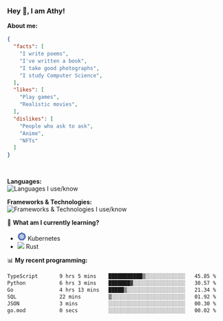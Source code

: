 ### Hey 👋, I am Athy!<br>

**About me:**


```json
{
  "facts": [
    "I write poems",
    "I've written a book",
    "I take good photographs",
    "I study Computer Science",
  ],
  "likes": [
    "Play games",
    "Realistic movies",
  ],
  "dislikes": [
    "People who ask to ask",
    "Anime",
    "NFTs"
  ]
}
```
<br>


**Languages:**<br>
![Languages I use/know](https://skillicons.dev/icons?i=py,js,html,go,lua,java)

**Frameworks & Technologies:**<br />
![Frameworks & Technologies I use/know](https://skillicons.dev/icons?i=nodejs,nextjs,ts,react,express,docker,kubernetes,mysql,postgresql,mongodb,git,github,tailwind,prisma)

📙 **What am I currently learning?**

- <img height="20" src="https://github.com/devicons/devicon/blob/master/icons/kubernetes/kubernetes-plain.svg" />  Kubernetes
- <img height="20" src="https://cdn.jsdelivr.net/gh/devicons/devicon/icons/rust/rust-plain.svg" /> Rust

📊 **My recent programming:**

<!--START_SECTION:waka-->

```text
TypeScript       9 hrs 5 mins    ███████████▒░░░░░░░░░░░░░   45.85 %
Python           6 hrs 3 mins    ███████▓░░░░░░░░░░░░░░░░░   30.57 %
Go               4 hrs 13 mins   █████▒░░░░░░░░░░░░░░░░░░░   21.34 %
SQL              22 mins         ▒░░░░░░░░░░░░░░░░░░░░░░░░   01.92 %
JSON             3 mins          ░░░░░░░░░░░░░░░░░░░░░░░░░   00.30 %
go.mod           0 secs          ░░░░░░░░░░░░░░░░░░░░░░░░░   00.02 %
```

<!--END_SECTION:waka-->
